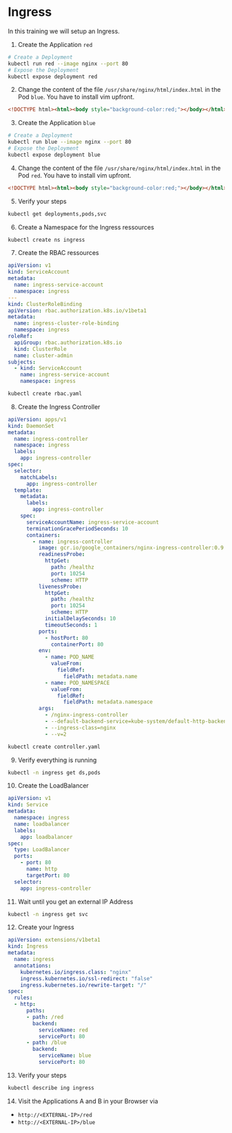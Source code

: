 # Ingress
In this training we will setup an Ingress.

1. Create the Application `red`
```bash
# Create a Deployment
kubectl run red --image nginx --port 80
# Expose the Deployment
kubectl expose deployment red
```
2. Change the content of the file `/usr/share/nginx/html/index.html` in the Pod `blue`. You have to install vim upfront.
```html
<!DOCTYPE html><html><body style="background-color:red;"></body></html>
```
3. Create the Application `blue`
```bash
# Create a Deployment
kubectl run blue --image nginx --port 80
# Expose the Deployment
kubectl expose deployment blue
```
4. Change the content of the file `/usr/share/nginx/html/index.html` in the Pod `red`. You have to install vim upfront.
```html
<!DOCTYPE html><html><body style="background-color:red;"></body></html>
```
5. Verify your steps
```bash
kubectl get deployments,pods,svc
```
6. Create a Namespace for the Ingress ressources
```bash
kubectl create ns ingress
```
7. Create the RBAC ressources
```yaml
apiVersion: v1
kind: ServiceAccount
metadata:
  name: ingress-service-account
  namespace: ingress
---
kind: ClusterRoleBinding
apiVersion: rbac.authorization.k8s.io/v1beta1
metadata:
  name: ingress-cluster-role-binding
  namespace: ingress
roleRef:
  apiGroup: rbac.authorization.k8s.io
  kind: ClusterRole
  name: cluster-admin
subjects:
  - kind: ServiceAccount
    name: ingress-service-account
    namespace: ingress
```
```bash
kubectl create rbac.yaml
```
8. Create the Ingress Controller
```yaml
apiVersion: apps/v1
kind: DaemonSet
metadata:
  name: ingress-controller
  namespace: ingress
  labels:
    app: ingress-controller
spec:
  selector:
    matchLabels:
      app: ingress-controller
  template:
    metadata:
      labels:
        app: ingress-controller
    spec:
      serviceAccountName: ingress-service-account
      terminationGracePeriodSeconds: 10
      containers:
        - name: ingress-controller
          image: gcr.io/google_containers/nginx-ingress-controller:0.9.0-beta.15
          readinessProbe:
            httpGet:
              path: /healthz
              port: 10254
              scheme: HTTP
          livenessProbe:
            httpGet:
              path: /healthz
              port: 10254
              scheme: HTTP
            initialDelaySeconds: 10
            timeoutSeconds: 1
          ports:
            - hostPort: 80
              containerPort: 80
          env:
            - name: POD_NAME
              valueFrom:
                fieldRef:
                  fieldPath: metadata.name
            - name: POD_NAMESPACE
              valueFrom:
                fieldRef:
                  fieldPath: metadata.namespace    
          args:
            - /nginx-ingress-controller
            - --default-backend-service=kube-system/default-http-backend
            - --ingress-class=nginx
            - --v=2
```
```bash
kubectl create controller.yaml
```
9. Verify everything is running
```bash
kubectl -n ingress get ds,pods
```
10. Create the LoadBalancer
```yaml
apiVersion: v1
kind: Service
metadata:
  namespace: ingress
  name: loadbalancer
  labels:
    app: loadbalancer
spec:
  type: LoadBalancer
  ports:
    - port: 80
      name: http
      targetPort: 80
  selector:
    app: ingress-controller
```
11. Wait until you get an external IP Address
```bash
kubectl -n ingress get svc
```
12. Create your Ingress
```yaml
apiVersion: extensions/v1beta1
kind: Ingress
metadata:
  name: ingress
  annotations:
    kubernetes.io/ingress.class: "nginx"
    ingress.kubernetes.io/ssl-redirect: "false"
    ingress.kubernetes.io/rewrite-target: "/"
spec:
  rules:
  - http:
      paths:
      - path: /red
        backend:
          serviceName: red
          servicePort: 80
      - path: /blue
        backend:
          serviceName: blue
          servicePort: 80
```
13. Verify your steps
```bash
kubectl describe ing ingress
```
14. Visit the Applications A and B in your Browser via
* `http://<EXTERNAL-IP>/red`
* `http://<EXTERNAL-IP>/blue`
